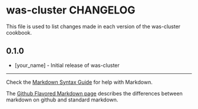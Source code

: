 was-cluster CHANGELOG
=====================

This file is used to list changes made in each version of the was-cluster cookbook.

0.1.0
-----
- [your_name] - Initial release of was-cluster

- - -
Check the [Markdown Syntax Guide](http://daringfireball.net/projects/markdown/syntax) for help with Markdown.

The [Github Flavored Markdown page](http://github.github.com/github-flavored-markdown/) describes the differences between markdown on github and standard markdown.
